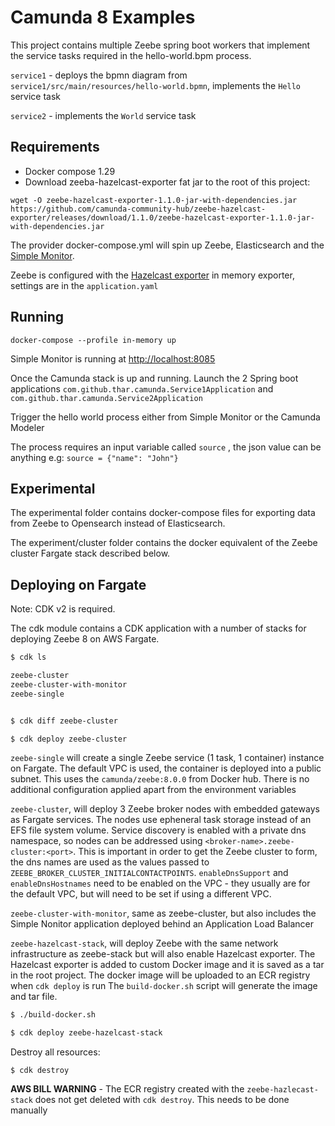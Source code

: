 # Camunda 8 Examples

This project contains multiple Zeebe spring boot workers that implement the service tasks required in the hello-world.bpm process.

`service1` -  deploys the bpmn diagram from `service1/src/main/resources/hello-world.bpmn`, implements the `Hello` service task

`service2` -  implements the `World` service task

## Requirements

- Docker compose 1.29
- Download zeeba-hazelcast-exporter fat jar to the root of this project:

`wget -O zeebe-hazelcast-exporter-1.1.0-jar-with-dependencies.jar https://github.com/camunda-community-hub/zeebe-hazelcast-exporter/releases/download/1.1.0/zeebe-hazelcast-exporter-1.1.0-jar-with-dependencies.jar`

The provider docker-compose.yml will spin up Zeebe, Elasticsearch and the [Simple Monitor](https://github.com/camunda-community-hub/zeebe-simple-monitor). 

Zeebe is configured with the [Hazelcast exporter](https://github.com/camunda-community-hub/zeebe-hazelcast-exporter) in memory exporter, settings are in the `application.yaml`

## Running 

`docker-compose --profile in-memory up`

Simple Monitor is running at [http://localhost:8085](http://localhost:8085)

Once the Camunda stack is up and running. Launch the 2 Spring boot applications `com.github.thar.camunda.Service1Application` and `com.github.thar.camunda.Service2Application` 

Trigger the hello world process either from Simple Monitor or the Camunda Modeler 

The process requires an input variable called `source` , the json value can be anything e.g: `source = {"name": "John"}`

## Experimental

The experimental folder contains docker-compose files for exporting data from Zeebe to Opensearch instead of Elasticsearch.

The experiment/cluster folder contains the docker equivalent of the Zeebe cluster Fargate stack described below.

## Deploying on Fargate

Note: CDK v2 is required.

The cdk module contains a CDK application with a number of stacks for deploying Zeebe 8 on AWS Fargate.

```bash
$ cdk ls

zeebe-cluster
zeebe-cluster-with-monitor
zeebe-single


$ cdk diff zeebe-cluster

$ cdk deploy zeebe-cluster

```

`zeebe-single` will create a single Zeebe service (1 task, 1 container) instance on Fargate. The default VPC is used, the container is deployed into a public subnet.
This uses the `camunda/zeebe:8.0.0` from Docker hub. There is no additional configuration applied apart from the environment variables 

`zeebe-cluster`, will deploy 3 Zeebe broker nodes with embedded gateways as Fargate services. The nodes use epheneral task storage instead of an EFS file system volume. Service discovery is enabled with a private dns namespace, so nodes can be addressed  using `<broker-name>.zeebe-cluster:<port>`. This is important in order to get the Zeebe cluster to form, the dns names are used as the values passed to `ZEEBE_BROKER_CLUSTER_INITIALCONTACTPOINTS`.
`enableDnsSupport` and `enableDnsHostnames` need to be enabled on the VPC - they usually are for the default VPC, but will need to be set if using a different VPC.

`zeebe-cluster-with-monitor`, same as zeebe-cluster, but also includes the Simple Nonitor application deployed behind an Application Load Balancer

`zeebe-hazelcast-stack`, will deploy Zeebe with the same network infrastructure as zeebe-stack but will also enable Hazelcast exporter.
The Hazelcast exporter is added to custom Docker image and it is saved as a tar in the root project. The docker image will be uploaded to an ECR registry when `cdk deploy` is run
The `build-docker.sh` script will generate the image and tar file. 

```bash
$ ./build-docker.sh

$ cdk deploy zeebe-hazelcast-stack
```

Destroy all resources:

`$ cdk destroy`

**AWS BILL WARNING** - The ECR registry created with the `zeebe-hazlecast-stack` does not get deleted with `cdk destroy`. This needs to be done manually 




